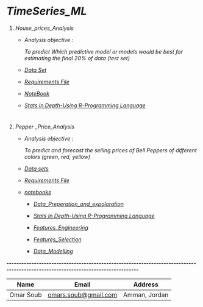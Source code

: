 # *TimeSeries_ML*

1. *House_prices_Analysis*

   * *Analysis objective :*

     *To predict Which predictive model or models would be best for estimating the final 20% of data (test set)*

    * [*Data Set*]()

    * [*Requirements File*](https://github.com/omars1234/TimeSeries_ML/blob/8c35b7422f5fc24eb85f044333bc4c15bad4d747/House_prices_Analysis/requirements.txt)

    * [*NoteBook*](https://github.com/omars1234/TimeSeries_ML/blob/2c7f7df247af4dafcdfc6b0422cfd3e29db3340b/House_prices_Analysis/House_prices_Analysis.ipynb)

    * [*Stats In Depth-Using R-Programming Language*](https://github.com/omars1234/TimeSeries_ML/blob/2555eeef25aa40edfa3d705754875c6cdb9ae078/House_prices_Analysis/stats.ipynb)
    
#    

2. *Pepper _Price_Analysis*

   * *Analysis objective :*

     *To predict and forecast the selling prices of Bell Peppers of different colors (green, red, yellow)*


    * [*Data sets*](https://github.com/omars1234/TimeSeries_ML/tree/2c7f7df247af4dafcdfc6b0422cfd3e29db3340b/Pepper%20_Price_Analysis/Data_Sets)  

     * [*Requirements File*](https://github.com/omars1234/TimeSeries_ML/blob/8c35b7422f5fc24eb85f044333bc4c15bad4d747/Pepper%20_Price_Analysis/requirements.txt)

    * [*notebooks*](https://github.com/omars1234/TimeSeries_ML/tree/2c7f7df247af4dafcdfc6b0422cfd3e29db3340b/Pepper%20_Price_Analysis/notebooks)

      * [*Data_Preperation_and_expoloration*](https://github.com/omars1234/TimeSeries_ML/blob/2c7f7df247af4dafcdfc6b0422cfd3e29db3340b/Pepper%20_Price_Analysis/notebooks/Data_Preperation_and_expoloration.ipynb)

      * [*Stats In Depth-Using R-Programming Language*](https://github.com/omars1234/TimeSeries_ML/blob/22552e6b1989dfe0ff8a590a77aa6f4752b66bab/Pepper%20_Price_Analysis/notebooks/stats.ipynb)

      * [*Features_Engineering*](https://github.com/omars1234/TimeSeries_ML/blob/2c7f7df247af4dafcdfc6b0422cfd3e29db3340b/Pepper%20_Price_Analysis/notebooks/Features_Engineering.ipynb)

      * [*Features_Selection*](https://github.com/omars1234/TimeSeries_ML/blob/2c7f7df247af4dafcdfc6b0422cfd3e29db3340b/Pepper%20_Price_Analysis/notebooks/Features_Selection.ipynb)

      * [*Data_Modelling*](https://github.com/omars1234/TimeSeries_ML/blob/2c7f7df247af4dafcdfc6b0422cfd3e29db3340b/Pepper%20_Price_Analysis/notebooks/Data_Modelling.ipynb)

**---------------------------------------------------------------------------------------------------------------------------------**



|Name|Email|Address|    
|----|-----|-------|     
|Omar Soub|omars.soub@gmail.com|Amman, Jordan|        